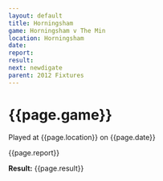 ```yaml
---
layout: default
title: Horningsham
game: Horningsham v The Min
location: Horningsham
date: 
report: 
result: 
next: newdigate
parent: 2012 Fixtures
---
```


# {{page.game}}

Played at {{page.location}} on {{page.date}}

{{page.report}}

**Result:** {{page.result}}
